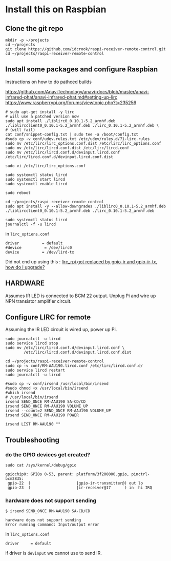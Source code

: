 Install this on Raspbian
========================

Clone the git repo
------------------

```
mkdir -p ~/projects
cd ~/projects
git clone https://github.com/idcrook/raspi-receiver-remote-control.git
cd ~/projects/raspi-receiver-remote-control
```

Install some packages and configure Raspbian
--------------------------------------------

Instructions on how to do pathced builds

https://github.com/AnaviTechnology/anavi-docs/blob/master/anavi-infrared-phat/anavi-infrared-phat.md#setting-up-lirc https://www.raspberrypi.org/forums/viewtopic.php?t=235256

```shell
# sudo apt-get install -y lirc
# will use a patched version now
sudo apt install ./liblirc0_0.10.1-5.2_armhf.deb ./liblircclient0_0.10.1-5.2_armhf.deb ./lirc_0.10.1-5.2_armhf.deb \
# (will fail)
cat conf/snippet-config.txt | sudo tee -a /boot/config.txt
#sudo cp -v conf/udev.rules.txt /etc/udev/rules.d/71-lirc.rules
sudo mv /etc/lirc/lirc_options.conf.dist /etc/lirc/lirc_options.conf
sudo mv /etc/lirc/lircd.conf.dist /etc/lirc/lircd.conf
sudo mv /etc/lirc/lircd.conf.d/devinput.lircd.conf /etc/lirc/lircd.conf.d/devinput.lircd.conf.dist

sudo vi /etc/lirc/lirc_options.conf

sudo systemctl status lircd
sudo systemctl start lircd
sudo systemctl enable lircd

sudo reboot

cd ~/projects/raspi-receiver-remote-control
sudo apt install -y --allow-downgrades ./liblirc0_0.10.1-5.2_armhf.deb ./liblircclient0_0.10.1-5.2_armhf.deb ./lirc_0.10.1-5.2_armhf.deb

sudo systemctl status lircd
journalctl -f -u lircd
```

in `lirc_options.conf`

```
driver          = default
#device          = /dev/lirc0
device          = /dev/lird-tx
```

Did not end up using this : [lirc_rpi got replaced by gpio-ir and gpio-ir-tx, how do I upgrade?](https://github.com/raspberrypi/linux/issues/2993#issuecomment-497420228)

HARDWARE
--------

Assumes IR LED is connected to BCM 22 output. Unplug Pi and wire up NPN transistor amplifier circuit.

Configure LIRC for remote
-------------------------

Assuming the IR LED circuit is wired up, power up Pi.

```
sudo journalctl -u lircd
sudo service lircd stop
sudo mv /etc/lirc/lircd.conf.d/devinput.lircd.conf \
        /etc/lirc/lircd.conf.d/devinput.lircd.conf.dist

cd ~/projects/raspi-receiver-remote-control
sudo cp -v conf/RM-AAU190.lircd.conf /etc/lirc/lircd.conf.d/
sudo service lircd restart
sudo journalctl -u lircd

#sudo cp -v conf/irsend /usr/local/bin/irsend
#sudo chmod +x /usr/local/bin/irsend
#which irsend
# /usr/local/bin/irsend
irsend SEND_ONCE RM-AAU190 SA-CD/CD
irsend SEND_ONCE RM-AAU190 VOLUME_UP
irsend --count=2 SEND_ONCE RM-AAU190 VOLUME_UP
irsend SEND_ONCE RM-AAU190 POWER

irsend LIST RM-AAU190 ""
```

Troubleshooting
---------------

### do the GPIO devices get created?

```
sudo cat /sys/kernel/debug/gpio
```

```
gpiochip0: GPIOs 0-53, parent: platform/3f200000.gpio, pinctrl-bcm2835:
 gpio-22  (                    |gpio-ir-transmitter@) out lo
 gpio-23  (                    |ir-receiver@17      ) in  hi IRQ
```

### hardware does not support sending

```
$ irsend SEND_ONCE RM-AAU190 SA-CD/CD

hardware does not support sending
Error running command: Input/output error
```

in `lirc_options.conf`

```
driver     = default
```

if driver is `devinput` we cannot use to send IR.

